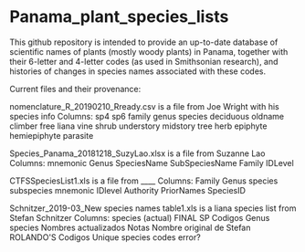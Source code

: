 # Panama_plant_species_lists

This github repository is intended to provide an up-to-date database of scientific names of plants (mostly woody plants) in Panama, 
together with their 6-letter and 4-letter codes (as used in Smithsonian research), and histories of changes in species names associated with these codes. 

Current files and their provenance:

nomenclature_R_20190210_Rready.csv is a file from Joe Wright with his species info
Columns: sp4	sp6	family	genus	species	deciduous	oldname	climber	free	liana	vine	shrub	understory	midstory	tree	herb	epiphyte	hemiepiphyte	parasite

Species_Panama_20181218_SuzyLao.xlsx is a file from Suzanne Lao 
Columns: mnemonic	Genus	SpeciesName	SubSpeciesName	Family	IDLevel

CTFSSpeciesList1.xls is a file from ____ 
Columns: Family	Genus	species	subspecies	mnemonic	IDlevel	Authority	PriorNames	SpeciesID

Schnitzer_2019-03_New species names table1.xls is a liana species list from Stefan Schnitzer
Columns: species (actual)	FINAL SP Codigos	Genus	species	Nombres actualizados	Notas	Nombre original de Stefan	ROLANDO'S Codigos	Unique species codes	error?




